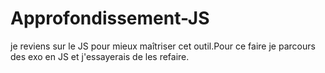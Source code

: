 # Approfondissement-JS
je reviens sur le JS pour mieux maîtriser cet outil.Pour ce faire je parcours des exo en JS et j'essayerais de les refaire.

